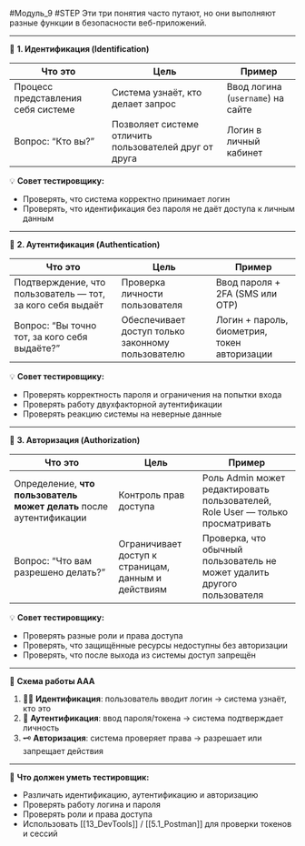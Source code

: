 #Модуль_9 #STEP
Эти три понятия часто путают, но они выполняют разные функции в безопасности веб-приложений.

---

🔹 **1. Идентификация (Identification)**

|Что это|Цель|Пример|
|---|---|---|
|Процесс представления себя системе|Система узнаёт, кто делает запрос|Ввод логина (`username`) на сайте|
|Вопрос: “Кто вы?”|Позволяет системе отличить пользователей друг от друга|Логин в личный кабинет|

💡 **Совет тестировщику:**

- Проверять, что система корректно принимает логин
- Проверять, что идентификация без пароля не даёт доступа к личным данным

---

🔹 **2. Аутентификация (Authentication)**

|Что это|Цель|Пример|
|---|---|---|
|Подтверждение, что пользователь — тот, за кого себя выдаёт|Проверка личности пользователя|Ввод пароля + 2FA (SMS или OTP)|
|Вопрос: “Вы точно тот, за кого себя выдаёте?”|Обеспечивает доступ только законному пользователю|Логин + пароль, биометрия, токен авторизации|

💡 **Совет тестировщику:**

- Проверять корректность пароля и ограничения на попытки входа
- Проверять работу двухфакторной аутентификации
- Проверять реакцию системы на неверные данные

---

🔹 **3. Авторизация (Authorization)**

|Что это|Цель|Пример|
|---|---|---|
|Определение, **что пользователь может делать** после аутентификации|Контроль прав доступа|Роль Admin может редактировать пользователей, Role User — только просматривать|
|Вопрос: “Что вам разрешено делать?”|Ограничивает доступ к страницам, данным и действиям|Проверка, что обычный пользователь не может удалить другого пользователя|

💡 **Совет тестировщику:**

- Проверять разные роли и права доступа
- Проверять, что защищённые ресурсы недоступны без авторизации
- Проверять, что после выхода из системы доступ запрещён

---

🔄 **Схема работы AAA**

1. 🧑‍💻 **Идентификация**: пользователь вводит логин → система узнаёт, кто это
2. 🔐 **Аутентификация**: ввод пароля/токена → система подтверждает личность
3. 🗝️ **Авторизация**: система проверяет права → разрешает или запрещает действия
---

🎯 **Что должен уметь тестировщик:**

- Различать идентификацию, аутентификацию и авторизацию
- Проверять работу логина и пароля
- Проверять роли и права доступа
- Использовать [[13_DevTools]] / [[5.1_Postman]] для проверки токенов и сессий